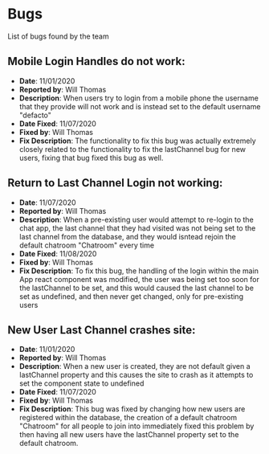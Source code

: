 # Bugs

List of bugs found by the team

## Mobile Login Handles do not work:
  - **Date**: 11/01/2020
  - **Reported by**: Will Thomas
  - **Description**: When users try to login from a mobile phone the username that they provide will not work and is instead set to the default username "defacto"
  - **Date Fixed**: 11/07/2020
  - **Fixed by**: Will Thomas
  - **Fix Description**: The functionality to fix this bug was actually extremely closely related to the functionality to fix the lastChannel bug for new users, fixing that bug fixed this bug as well.

  ## Return to Last Channel Login not working:
  - **Date**: 11/07/2020
  - **Reported by**: Will Thomas
  - **Description**: When a pre-existing user would attempt to re-login to the chat app, the last channel that they had visited was not being set to the last channel from the database, and they would isntead rejoin the default chatroom "Chatroom" every time
  - **Date Fixed**: 11/08/2020
  - **Fixed by**: Will Thomas
  - **Fix Description**: To fix this bug, the handling of the login within the main App react component was modified, the user was being set too soon for the lastChannel to be set, and this would caused the last channel to be set as undefined, and then never get changed, only for pre-existing users

  ## New User Last Channel crashes site:
  - **Date**: 11/01/2020
  - **Reported by**: Will Thomas
  - **Description**: When a new user is created, they are not default given a lastChannel property and this causes the site to crash as it attempts to set the component state to undefined
  - **Date Fixed**: 11/07/2020
  - **Fixed by**: Will Thomas
  - **Fix Description**: This bug was fixed by changing how new users are registered within the database, the creation of a default chatroom "Chatroom" for all people to join into immediately fixed this problem by then having all new users have the lastChannel property set to the default chatroom.